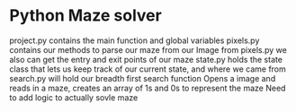 # Python Maze solver
project.py contains the main function and global variables
pixels.py contains our methods to parse our maze from our Image
   from pixels.py we also can get the entry and exit points of our maze
state.py holds the state class that lets us keep track of our current state, and where we came from
search.py will hold our breadth first search function
Opens a image and reads in a maze, creates an array of 1s and 0s to represent the maze
Need to add logic to actually sovle maze

